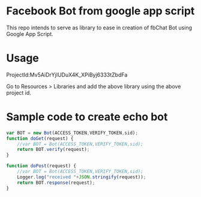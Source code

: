 # Facebook Bot from google app script

This repo intends to serve as library to ease in creation of fbChat Bot using Google App Script.

# Usage 

ProjectId:Mv5AiDrYjIUDuX4K_XPiByj6333tZbdFa

Go to Resources > Libraries and add the above library using the above project id.

# Sample code to create echo bot
```js
var BOT = new Bot(ACCESS_TOKEN,VERIFY_TOKEN,sid);
function doGet(request) {
    //var BOT = Bot(ACCESS_TOKEN,VERIFY_TOKEN,sid);
    return BOT.verify(request);
}

function doPost(request) {
    //var BOT = Bot(ACCESS_TOKEN,VERIFY_TOKEN,sid);
    Logger.log("received "+JSON.stringify(request));
    return BOT.response(request);
}
```

